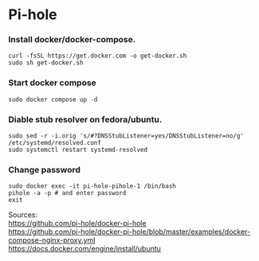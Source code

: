 # Pi-hole

### Install docker/docker-compose.
```
curl -fsSL https://get.docker.com -o get-docker.sh
sudo sh get-docker.sh
```
### Start docker compose
```
sudo docker compose up -d
```
### Diable stub resolver on fedora/ubuntu.
```
sudo sed -r -i.orig 's/#?DNSStubListener=yes/DNSStubListener=no/g' /etc/systemd/resolved.conf
sudo systemctl restart systemd-resolved
```
### Change password
```
sudo docker exec -it pi-hole-pihole-1 /bin/bash
pihole -a -p # and enter password
exit
```

Sources: \
https://github.com/pi-hole/docker-pi-hole \
https://github.com/pi-hole/docker-pi-hole/blob/master/examples/docker-compose-nginx-proxy.yml \
https://docs.docker.com/engine/install/ubuntu
